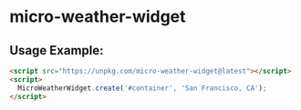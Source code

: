 # micro-weather-widget

## Usage Example:

```html
<script src="https://unpkg.com/micro-weather-widget@latest"></script>
<script>
  MicroWeatherWidget.create('#container', 'San Francisco, CA');
</script>
```
